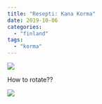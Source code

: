 ```yaml
---
title: "Resepti: Kana Korma"
date: 2019-10-06
categories: 
  - "finland"
tags: 
  - "korma"
---
```


![](images/DSC_1084-1024x768.jpg)

How to rotate??

![](images/DSC_1085-1024x768.jpg)
